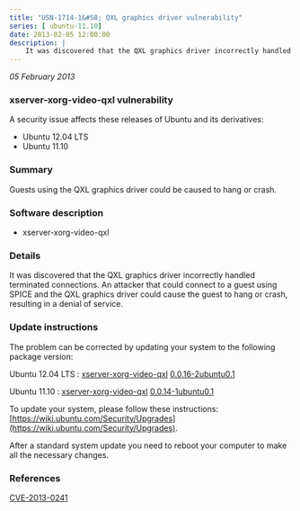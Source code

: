 ```yaml
---
title: "USN-1714-1&#58; QXL graphics driver vulnerability"
series: [ ubuntu-11.10]
date: 2013-02-05 12:00:00
description: |
    It was discovered that the QXL graphics driver incorrectly handled terminated connections. An attacker that could connect to a guest using SPICE and the QXL graphics driver could cause the guest to hang or crash, resulting in a denial of service. 
--- 
```

 
 

*05 February 2013*

### xserver-xorg-video-qxl vulnerability

A security issue affects these releases of Ubuntu and its derivatives:

* Ubuntu 12.04 LTS
* Ubuntu 11.10

### Summary

Guests using the QXL graphics driver could be caused to hang or crash. 

### Software description

* xserver-xorg-video-qxl 

### Details

It was discovered that the QXL graphics driver incorrectly handled terminated connections. An attacker that could connect to a guest using SPICE and the QXL graphics driver could cause the guest to hang or crash, resulting in a denial of service. 

### Update instructions

The problem can be corrected by updating your system to the following package version:

Ubuntu 12.04 LTS
 : [xserver-xorg-video-qxl](https://launchpad.net/ubuntu/+source/xserver-xorg-video-qxl) <span> [0.0.16-2ubuntu0.1](https://launchpad.net/ubuntu/+source/xserver-xorg-video-qxl/0.0.16-2ubuntu0.1) </span> 

Ubuntu 11.10
 : [xserver-xorg-video-qxl](https://launchpad.net/ubuntu/+source/xserver-xorg-video-qxl) <span> [0.0.14-1ubuntu0.1](https://launchpad.net/ubuntu/+source/xserver-xorg-video-qxl/0.0.14-1ubuntu0.1) </span> 

To update your system, please follow these instructions: [https://wiki.ubuntu.com/Security/Upgrades](https://wiki.ubuntu.com/Security/Upgrades).

After a standard system update you need to reboot your computer to make all the necessary changes. 

### References

 
 [CVE-2013-0241](http://people.ubuntu.com/~ubuntu-security/cve/CVE-2013-0241)
 

